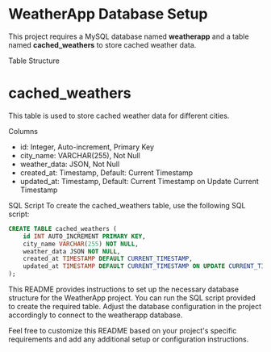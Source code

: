 # WeatherApp Database Setup
This project requires a MySQL database named **weatherapp** and a table named **cached_weathers** to store cached weather data.

Table Structure

# cached_weathers
This table is used to store cached weather data for different cities.

Columns
* id: Integer, Auto-increment, Primary Key
* city_name: VARCHAR(255), Not Null
* weather_data: JSON, Not Null
* created_at: Timestamp, Default: Current Timestamp
* updated_at: Timestamp, Default: Current Timestamp on Update Current Timestamp

SQL Script
To create the cached_weathers table, use the following SQL script:

```sql
CREATE TABLE cached_weathers (
    id INT AUTO_INCREMENT PRIMARY KEY,
    city_name VARCHAR(255) NOT NULL,
    weather_data JSON NOT NULL,
    created_at TIMESTAMP DEFAULT CURRENT_TIMESTAMP,
    updated_at TIMESTAMP DEFAULT CURRENT_TIMESTAMP ON UPDATE CURRENT_TIMESTAMP
);
```
This README provides instructions to set up the necessary database structure for the WeatherApp project. You can run the SQL script provided to create the required table. Adjust the database configuration in the project accordingly to connect to the weatherapp database.

Feel free to customize this README based on your project's specific requirements and add any additional setup or configuration instructions.
